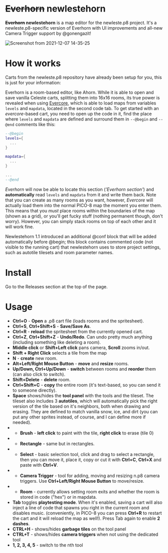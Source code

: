 # ~~Everhorn~~ newlestehorn

**~~Everhorn~~ newlestehorn** is a map editor for the newleste.p8 project. It's a newleste.p8-specific version of Everhorn with UI improvements and all-new Camera Trigger support by @gonengazit!

![Screenshot from 2021-12-07 14-35-25](https://user-images.githubusercontent.com/25254726/145023068-cea6301a-df82-4e93-99b4-252b6af9b657.png)

# How it works

Carts from the newleste.p8 repository have already been setup for you, this is just for your information:

Everhorn is a room-based editor, like Ahorn. While it is able to open and save vanilla Celeste carts, splitting them into 16x16 rooms, its true power is revealed when using [Evercore](https://github.com/CelesteClassic/evercore), which is able to load maps from variables `levels` and `mapdata`, located in the second code tab. To get started with an *evercore*-based cart, you need to open up the code in it, find the place where `levels` and `mapdata` are defined and surround them in `--@begin` and `--@end` comments like this:

```lua
--@begin
levels={
  ...
}

mapdata={
  ...
}

...
--@end
```

*Everhorn* will now be able to locate this section (*'Everhorn section'*) and **automatically** read `levels` and `mapdata` from it and write them back. Note that you can create as many rooms as you want, however, *Evercore* will actually load them into the normal PICO-8 map the moment you enter them. This means that you *must* place rooms within the boundaries of the map (shown as a grid), or you'll get fucky stuff (nothing permanent though, don't worry). However, you can simply stack rooms on top of each other and it will work fine.

Newlestehorn 1.1 introduced an additional @conf block that will be added automatically before @begin; this block contains commented code (not visible to the running cart) that newlestehorn uses to store project settings, such as autotile tilesets and room parameter names.

# Install

Go to the Releases section at the top of the page.

# Usage

* **Ctrl+O** - **Open** a .p8 cart file (loads rooms and the spritesheet).
* **Ctrl+S**, **Ctrl+Shift+S** - **Save/Save As**.
* **Ctrl+R** - **reload** the spritesheet from the currently opened cart.
* **Ctrl+Z**, **Ctrl+Shift+Z** - **Undo/Redo**. Can undo pretty much anything (including something like deleting a room).
* **Middle click** or  **Shift+Left click** pans camera, **Scroll** zooms in/out.
* **Shift + Right Click** selects a tile from the map
* **N** - **create** new room.
* **Alt+Left/Right Mouse Button** - **move** and **resize** rooms.
* **Up/Down, Ctrl+Up/Down** - **switch** between rooms and **reorder** them (can also click to switch).
* **Shift+Delete** - **delete** room.
* **Ctrl+Shift+C** - **copy** the entire room (it's text-based, so you can send it to someone directly).
* **Space** shows/hides the **tool panel** with the tools and the tileset. The tileset also includes 3 **autotiles**, which will automatically pick the right version of the tile based on it's neighbors, both when drawing and erasing. They are defined to match vanilla snow, ice, and dirt (you can put any other sprites instead, of course, and I can define more if needed).
* * **Brush** - **left click** to paint with the tile, **right click** to erase (tile 0)
* * **Rectangle** - same but in rectangles.
* * **Select** - basic selection tool, click and drag to select a rectangle, then you can move it, place it, copy or cut it with **Ctrl+C**, **Ctrl+X** and paste with **Ctrl+V**.
* * **Camera Trigger** - tool for adding, moving and resizing n.p8 camera triggers. Use **Ctrl+Left/Right Mouse Button** to move/resize.
* * **Room** - currently allows setting room exits and whether the room is stored in code ("hex") or in mapdata.
* **Tab** toggles **playtesting mode**. When it's enabled, saving a cart will also inject a line of code that spawns you right in the current room and disables music. (conveniently, in PICO-8 you can press **Ctrl+R** to restart the cart and it will reload the map as well!). Press Tab again to enable **2 dashes**.
* **CTRL+H** - shows/hides **garbage tiles** on the tool panel
* **CTRL+T** - shows/hides **camera triggers** when not using the dedicated tool
* **1, 2, 3, 4, 5** - switch to the nth tool
